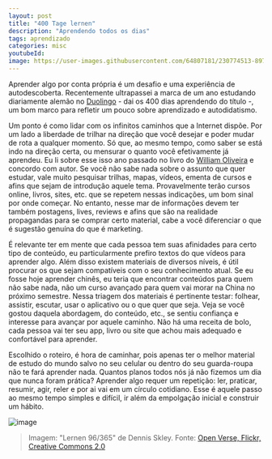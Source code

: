 ```yaml
---
layout: post
title: "400 Tage lernen"
description: "Aprendendo todos os dias"
tags: aprendizado
categories: misc
youtubeId:
image: https://user-images.githubusercontent.com/64807181/230774513-897eed58-80cb-4ba3-a883-6b3b04a7bf20.png
---
```


Aprender algo por conta própria é um desafio e uma experiência de autodescoberta. Recentemente ultrapassei a marca de um ano estudando diariamente alemão no [Duolingo](https://www.duolingo.com/) - dai os 400 dias aprendendo do título -, um bom marco para refletir um pouco sobre aprendizado e autodidatismo.

Um ponto é como lidar com os infinitos caminhos que a Internet dispõe. Por um lado a liberdade de trilhar na direção que você desejar e poder mudar de rota a qualquer momento. Só que, ao mesmo tempo, como saber se está indo na direção certa, ou mensurar o quanto você efetivamente já aprendeu. Eu li sobre esse isso ano passado no livro do [William Oliveira](https://www.casadocodigo.com.br/products/livro-navegando-universo) e concordo com autor. Se você não sabe nada sobre o assunto que quer estudar, vale muito pesquisar trilhas, mapas, vídeos, ementa de cursos e afins que sejam de introdução aquele tema. Provavelmente terão cursos online, livros, sites, etc. que se repetem nessas indicações, um bom sinal por onde começar. No entanto, nesse mar de informações devem ter também postagens, lives, reviews e afins que são na realidade propagandas para se comprar certo material, cabe a você diferenciar o que é sugestão genuína do que é marketing.

É relevante ter em mente que cada pessoa tem suas afinidades para certo tipo de conteúdo, eu particularmente prefiro textos do que vídeos para aprender algo. Além disso existem materiais de diversos níveis, é útil procurar os que sejam compatíveis com o seu conhecimento atual. Se eu fosse hoje aprender chinês, eu teria que encontrar conteúdos para quem não sabe nada, não um curso avançado para quem vai morar na China no próximo semestre. Nessa triagem dos materiais é pertinente testar: folhear, assistir, escutar, usar o aplicativo ou o que quer que seja. Veja se você gostou daquela abordagem, do conteúdo, etc., se sentiu confiança e interesse para avançar por aquele caminho. Não há uma receita de bolo, cada pessoa vai ter seu app, livro ou site que achou mais adequado e confortável para aprender.

Escolhido o roteiro, é hora de caminhar, pois apenas ter o melhor material de estudo do mundo salvo no seu celular ou dentro do seu guarda-roupa não te fará aprender nada. Quantos planos todos nós já não fizemos um dia que nunca foram prática? Aprender algo requer um repetição: ler, praticar, resumir, agir, reler e por ai vai em um círculo cotidiano. Esse é aquele passo ao mesmo tempo simples e difícil, ir além da empolgação inicial e construir um hábito.

![image](https://user-images.githubusercontent.com/64807181/230774513-897eed58-80cb-4ba3-a883-6b3b04a7bf20.png)
>Imagem:  "Lernen 96/365" de Dennis Skley. Fonte: [Open Verse, Flickr, Creative Commons 2.0](https://openverse.org/image/60431b41-ed3d-42e8-86a6-a202de958d78)
